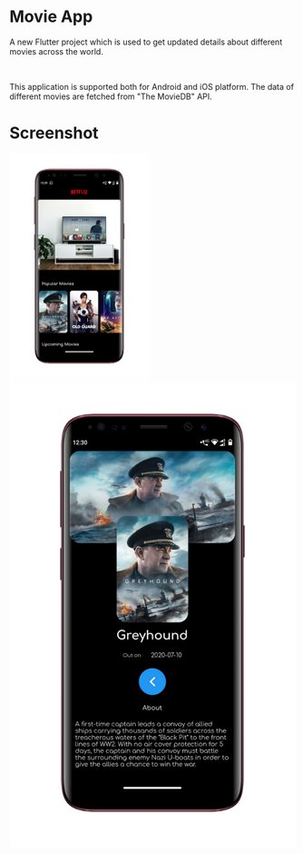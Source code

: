 # Movie App

A new Flutter project which is used to get updated details about different movies across the world.

<img srt="gVZIvphd.jpg"/>

This application is supported both for Android and iOS platform. The data of different movies are fetched from "The MovieDB" API.

# Screenshot 

<img src="home.png" height="400"/>
<img src="details.png" heignt="400"/>

